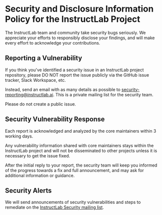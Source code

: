 # Security and Disclosure Information Policy for the InstructLab Project

The InstructLab team and community take security bugs seriously. We appreciate your efforts to responsibly disclose your findings, and will make every effort to acknowledge your contributions.

## Reporting a Vulnerability

If you think you've identified a security issue in an InstructLab project repository, please DO NOT report the issue publicly via the GitHub issue tracker, Slack Workspace, etc.

Instead, send an email with as many details as possible to [security-reporting@instructlab.ai](mailto:security-reporting@instructlab.ai). This is a private mailing list for the security team.

Please do not create a public issue.

## Security Vulnerability Response

Each report is acknowledged and analyzed by the core maintainers within 3 working days.

Any vulnerability information shared with core maintainers stays within the InstructLab project and will not be disseminated to other projects unless it is necessary to get the issue fixed.

After the initial reply to your report, the security team will keep you informed of the progress towards a fix and full announcement, and may ask for additional information or guidance.

## Security Alerts

We will send announcements of security vulnerabilities and steps to remediate on the [InstructLab Security mailing list](https://groups.google.com/u/2/a/instructlab.ai/g/security).
